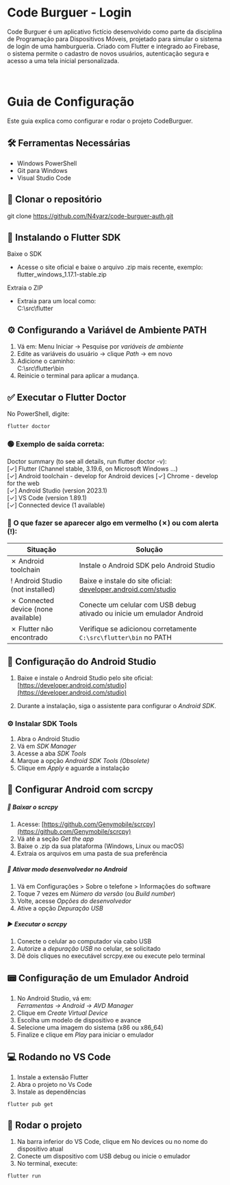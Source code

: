 # Code Burguer - Login

Code Burguer é um aplicativo fictício desenvolvido como parte da disciplina de Programação para Dispositivos Móveis, projetado para simular o sistema de login de uma hamburgueria. Criado com Flutter e integrado ao Firebase, o sistema permite o cadastro de novos usuários, autenticação segura e acesso a uma tela inicial personalizada.

<br>

# Guia de Configuração

Este guia explica como configurar e rodar o projeto CodeBurguer.
<br>

## 🛠 Ferramentas Necessárias

- Windows PowerShell  
- Git para Windows  
- Visual Studio Code  

 ## 🚀 Clonar o repositório
git clone <https://github.com/N4yarz/code-burguer-auth.git>

## 🚀 Instalando o Flutter SDK

Baixe o SDK

- Acesse o site oficial e baixe o arquivo .zip mais recente, exemplo:  
  flutter_windows_1.17.1-stable.zip

 Extraia o ZIP

- Extraia para um local como:  
  C:\src\flutter






## ⚙ Configurando a Variável de Ambiente PATH

1. Vá em: Menu Iniciar → Pesquise por *variáveis de ambiente*  
2. Edite as variáveis do usuário → clique *Path* → em novo
3. Adicione o caminho:  
   C:\src\flutter\bin  
4. Reinicie o terminal para aplicar a mudança.




## ✅ Executar o Flutter Doctor

No PowerShell, digite:

```flutter doctor```

### 🟢 Exemplo de saída correta:

Doctor summary (to see all details, run flutter doctor -v):<br>
[✓] Flutter (Channel stable, 3.19.6, on Microsoft Windows ...)<br>
[✓] Android toolchain - develop for Android devices
[✓] Chrome - develop for the web<br>
[✓] Android Studio (version 2023.1)<br>
[✓] VS Code (version 1.89.1)<br>
[✓] Connected device (1 available)

### 🔴 O que fazer se aparecer algo em vermelho (✗) ou com alerta (!):

| Situação                               | Solução                                                                 |
|----------------------------------------|--------------------------------------------------------------------------|
| ✗ Android toolchain                    | Instale o Android SDK pelo Android Studio                               |
| ! Android Studio (not installed)       | Baixe e instale do site oficial: [developer.android.com/studio](https://developer.android.com/studio) |
| ✗ Connected device (none available)    | Conecte um celular com USB debug ativado ou inicie um emulador Android |
| ✗ Flutter não encontrado               | Verifique se adicionou corretamente `C:\src\flutter\bin` no PATH        |


## 🤖 Configuração do Android Studio

1. Baixe e instale o Android Studio pelo site oficial:  
   [https://developer.android.com/studio](https://developer.android.com/studio)

2. Durante a instalação, siga o assistente para configurar o *Android SDK*.





### ⚙ Instalar SDK Tools

1. Abra o Android Studio  
2. Vá em *SDK Manager*  
3. Acesse a aba *SDK Tools*  
4. Marque a opção *Android SDK Tools (Obsolete)*  
5. Clique em *Apply* e aguarde a instalação


## 📱 Configurar Android com scrcpy

##### 🔽 Baixar o scrcpy

1. Acesse: [https://github.com/Genymobile/scrcpy](https://github.com/Genymobile/scrcpy)  
2. Vá até a seção *Get the app*  
3. Baixe o .zip da sua plataforma (Windows, Linux ou macOS)  
4. Extraia os arquivos em uma pasta de sua preferência

##### 🔧 Ativar modo desenvolvedor no Android

1. Vá em Configurações > Sobre o telefone > Informações do software
2. Toque 7 vezes em *Número da versão* (ou *Build number*)  
3. Volte, acesse *Opções do desenvolvedor*  
4. Ative a opção *Depuração USB*

##### ▶ Executar o scrcpy

1. Conecte o celular ao computador via cabo USB  
2. Autorize a *depuração USB* no celular, se solicitado  
3. Dê dois cliques no executável scrcpy.exe ou execute pelo terminal


## 📟 Configuração de um Emulador Android

1. No Android Studio, vá em:  
   *Ferramentas → Android → AVD Manager*
2. Clique em *Create Virtual Device*
3. Escolha um modelo de dispositivo e avance
4. Selecione uma imagem do sistema (x86 ou x86_64)
5. Finalize e clique em *Play* para iniciar o emulador



## 💻 Rodando no VS Code

1.   Instale a extensão Flutter
2.  Abra o projeto no Vs Code
3.  Instale as dependências


`flutter pub get`



## 🚀 Rodar o projeto

1. Na barra inferior do VS Code, clique em No devices ou no nome do dispositivo atual
2. Conecte um dispositivo com USB debug ou inicie o emulador
3. No terminal, execute:

`flutter run`
